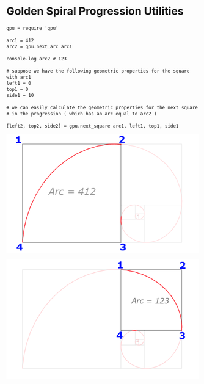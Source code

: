 

# Golden Spiral Progression Utilities

    gpu = require 'gpu'
    
    arc1 = 412
    arc2 = gpu.next_arc arc1
    
    console.log arc2 # 123
   
    # suppose we have the following geometric properties for the square with arc1
    left1 = 0
    top1 = 0 
    side1 = 10
    
    # we can easily calculate the geometric properties for the next square
    # in the progression ( which has an arc equal to arc2 )
    
    [left2, top2, side2] = gpu.next_square arc1, left1, top1, side1


![Sample Golden Progression](https://github.com/aldonline/golden-progression-util/raw/master/etc/gpu_image_2.png)

![Sample Golden Progression](https://github.com/aldonline/golden-progression-util/raw/master/etc/gpu_image_3.png)



